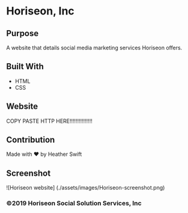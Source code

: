 # Horiseon, Inc

## Purpose
A website that details social media marketing services Horiseon offers.

## Built With
* HTML
* CSS

## Website
COPY PASTE HTTP HERE!!!!!!!!!!!!!!!

## Contribution
Made with ❤️ by Heather Swift

## Screenshot
![Horiseon website] (./assets/images/Horiseon-screenshot.png)

### ©️2019 Horiseon Social Solution Services, Inc
